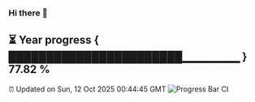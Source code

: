 ### Hi there 👋
⏳ Year progress { ███████████████████████▁▁▁▁▁▁▁ } 77.82 %
---
⏰ Updated on Sun, 12 Oct 2025 00:44:45 GMT
![Progress Bar CI](https://github.com/Moyi321/Moyi321/workflows/Progress%20Bar%20CI/badge.svg)

